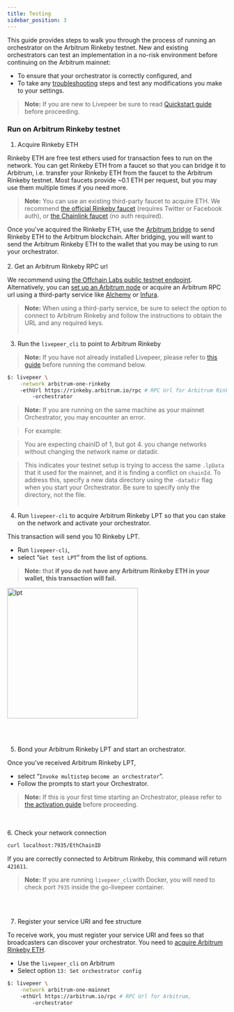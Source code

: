 ```yaml
---
title: Testing
sidebar_position: 3
---
```


This guide provides steps to walk you through the process of running an orchestrator on the Arbitrum Rinkeby testnet. New and existing orchestrators can test an implementation in a no-risk environment before continuing on the Arbitrum mainnet: 

- To ensure that your orchestrator is correctly configured, and 
- To take any [troubleshooting](/video-miners/guides/troubleshooting) steps and test any modifications you make to your settings. 

> **Note:** If you are new to Livepeer be sure to read [Quickstart guide](/video-miners/getting-started/getting-started) before proceeding.

### Run on Arbitrum Rinkeby testnet

1. Acquire Rinkeby ETH 

Rinkeby ETH are free test ethers used for transaction fees to run on the network. You can get Rinkeby ETH from a faucet so that you can bridge it to Arbitrum, i.e. transfer your Rinkeby ETH from the faucet to the Arbitrum Rinkeby testnet. Most faucets provide ~0.1 ETH per request, but you may use them multiple times if you need more.

> **Note:** You can use an existing third-party faucet to acquire ETH.  We recommend [the official Rinkeby faucet](https://www.rinkeby.io/#faucet) (requires Twitter or Facebook auth), or [the Chainlink faucet](https://faucets.chain.link/rinkeby) (no auth required). 

Once you've acquired the Rinkeby ETH, use the [Arbitrum bridge](https://bridge.arbitrum.io) to send Rinkeby ETH to the Arbitrum blockchain. After bridging, you will want to send the Arbitrum Rinkeby ETH to the wallet that you may be using to run your orchestrator. 
<br></br>
2. Get an Arbitrum Rinkeby RPC url

We recommend using [the Offchain Labs public testnet endpoint](https://developer.offchainlabs.com/docs/public_testnet). Alternatively, you can [set up an Arbitrum node](https://developer.offchainlabs.com/docs/running_node) or acquire an Arbitrum RPC url using a third-party service like [Alchemy](https://www.alchemy.com/) or [Infura](https://infura.io/). 

> **Note:** When using a third-party service, be sure to select the option to connect to Arbitrum Rinkeby and follow the instructions to obtain the URL and any required keys.
<br></br>

3. Run the `livepeer_cli` to point to Arbitrum Rinkeby

> **Note:** If you have not already installed Livepeer, please refer to [this guide](https://livepeer.org/docs/installation/install-livepeer/) before running the command below.

```bash
$: livepeer \
    -network arbitrum-one-rinkeby
    -ethUrl https://rinkeby.arbitrum.io/rpc # RPC Url for Arbitrum Rinkeby provider, acquired in Step 2 above
		-orchestrator
```

> **Note:** If you are running on the same machine as your mainnet Orchestrator, you may encounter an error. 

> For example: 

> You are expecting chainID of 1, but got 4. 
 you change networks without changing the network name or datadir. 

 > This indicates your testnet setup is trying to access the same `.lpData` that it used for the mainnet, and it is finding a conflict on `chainId`. To address this, specify a new data directory using the `-datadir` flag when you start your Orchestrator. Be sure to specify only the directory, not the file.
<br></br>

4. Run  `livepeer-cli` to acquire Arbitrum Rinkeby LPT so that you can stake on the network and activate your orchestrator.

This transaction will send you 10 Rinkeby LPT.  

- Run `livepeer-cli`, 
- select “`Get test LPT`” from the list of options. 

 > **Note:** that **if you do not have any Arbitrum Rinkeby ETH in your wallet, this transaction will fail.**

<img src="/docs-assets/video-miners/getting-started/testnet_lpt.png" alt="lpt" width="300"/>

<br></br>

5. Bond your Arbitrum Rinkeby LPT and start an orchestrator.

Once you’ve received Arbitrum Rinkeby LPT, 

- select “`Invoke multistep` `become an orchestrator`”. 
- Follow the prompts to start your Orchestrator.

> **Note:** If this is your first time starting an Orchestrator, please refer to [the activation guide](/video-miners/getting-started/activation) before proceeding.

<br></br>
6. Check your network connection

```bash
curl localhost:7935/EthChainID 
```
If you are correctly connected to Arbitrum Rinkeby, this command will return `421611`.

> **Note:** If you are running `livepeer_cli`with Docker, you will need to check port `7935` inside the go-livepeer container.

<br></br>

7. Register your service URI and fee structure 

To receive work, you must register your service URI and fees so that broadcasters can discover your orchestrator. You need to [acquire Arbitrum Rinkeby ETH](/video-miners/getting-started/testnet#run-on-arbitrum-rinkeby-testnet).

- Use the `livepeer_cli` on Arbitrum
- Select option `13: Set orchestrator config`

```bash
$: livepeer \
    -network arbitrum-one-mainnet
    -ethUrl https://arbitrum.io/rpc # RPC Url for Arbitrum, 
        -orchestrator
```

